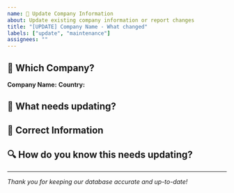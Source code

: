 ```yaml
---
name: 🔄 Update Company Information
about: Update existing company information or report changes
title: "[UPDATE] Company Name - What changed"
labels: ["update", "maintenance"]
assignees: ""
---
```


## 🏢 Which Company?

**Company Name:**
**Country:**

## 🔄 What needs updating?

<!-- Describe what's outdated or incorrect -->

## 📝 Correct Information

<!-- Provide the updated details -->

## 🔍 How do you know this needs updating?

<!-- Share your source or evidence -->

---

_Thank you for keeping our database accurate and up-to-date!_
